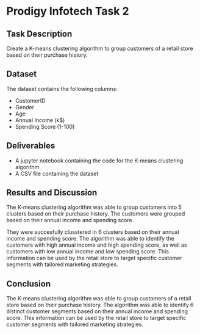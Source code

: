 # Prodigy Infotech Task 2

## Task Description

Create a K-means clustering algorithm to group customers of a retail store based on their purchase history.

## Dataset

The dataset contains the following columns:

- CustomerID
- Gender
- Age
- Annual Income (k$)
- Spending Score (1-100)

## Deliverables

- A jupyter notebook containing the code for the K-means clustering algorithm
- A CSV file containing the dataset

## Results and Discussion

The K-means clustering algorithm was able to group customers into 5 clusters based on their purchase history. The customers were grouped based on their annual income and spending score.

They were succesfully clusstered in 6 clusters based on their annual income and spending score. The algorithm was able to identify the customers with high annual income and high spending score, as well as customers with low annual income and low spending score. This information can be used by the retail store to target specific customer segments with tailored marketing strategies.

## Conclusion

The K-means clustering algorithm was able to group customers of a retail store based on their purchase history. The algorithm was able to identify 6 distinct customer segments based on their annual income and spending score. This information can be used by the retail store to target specific customer segments with tailored marketing strategies.
